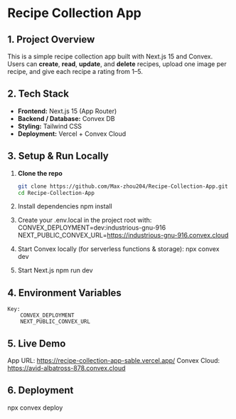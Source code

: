 # Recipe Collection App

## 1. Project Overview  
This is a simple recipe collection app built with Next.js 15 and Convex.  
Users can **create**, **read**, **update**, and **delete** recipes, upload one image per recipe, and give each recipe a rating from 1–5.

## 2. Tech Stack  
- **Frontend:** Next.js 15 (App Router)  
- **Backend / Database:** Convex DB  
- **Styling:** Tailwind CSS  
- **Deployment:** Vercel + Convex Cloud  

## 3. Setup & Run Locally  
1. **Clone the repo**  
   ```bash
   git clone https://github.com/Max-zhou204/Recipe-Collection-App.git
   cd Recipe-Collection-App

2. Install dependencies
    npm install

3. Create your .env.local in the project root with:
    CONVEX_DEPLOYMENT=dev:industrious-gnu-916
    NEXT_PUBLIC_CONVEX_URL=https://industrious-gnu-916.convex.cloud

4. Start Convex locally (for serverless functions & storage):
    npx convex dev

5. Start Next.js
    npm run dev

## 4. Environment Variables
    Key:
        CONVEX_DEPLOYMENT	
        NEXT_PUBLIC_CONVEX_URL

## 5. Live Demo
App URL: https://recipe-collection-app-sable.vercel.app/
Convex Cloud: https://avid-albatross-878.convex.cloud

## 6. Deployment
npx convex deploy


